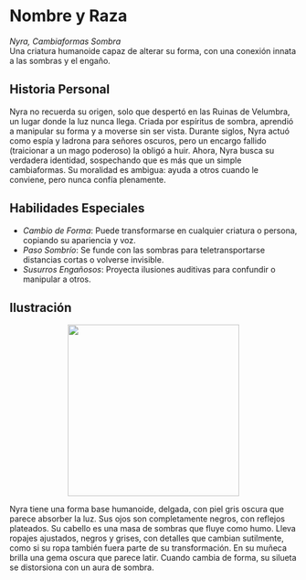 # Nombre y Raza

*Nyra, Cambiaformas Sombra*  
Una criatura humanoide capaz de alterar su forma, con una conexión innata a las sombras y el engaño.

## Historia Personal

Nyra no recuerda su origen, solo que despertó en las Ruinas de Velumbra, un lugar donde la luz nunca llega. Criada por espíritus de sombra, aprendió a manipular su forma y a moverse sin ser vista. Durante siglos, Nyra actuó como espía y ladrona para señores oscuros, pero un encargo fallido (traicionar a un mago poderoso) la obligó a huir. Ahora, Nyra busca su verdadera identidad, sospechando que es más que un simple cambiaformas. Su moralidad es ambigua: ayuda a otros cuando le conviene, pero nunca confía plenamente.

## Habilidades Especiales

- *Cambio de Forma*: Puede transformarse en cualquier criatura o persona, copiando su apariencia y voz.
- *Paso Sombrío*: Se funde con las sombras para teletransportarse distancias cortas o volverse invisible.
- *Susurros Engañosos*: Proyecta ilusiones auditivas para confundir o manipular a otros.

## Ilustración

<p align="center">
  <img width="300" src="https://i.postimg.cc/x81350hW/nyra.jpg">
</p>


Nyra tiene una forma base humanoide, delgada, con piel gris oscura que parece absorber la luz. Sus ojos son completamente negros, con reflejos plateados. Su cabello es una masa de sombras que fluye como humo. Lleva ropajes ajustados, negros y grises, con detalles que cambian sutilmente, como si su ropa también fuera parte de su transformación. En su muñeca brilla una gema oscura que parece latir. Cuando cambia de forma, su silueta se distorsiona con un aura de sombra.

